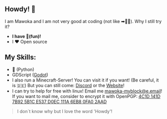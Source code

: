 
## Howdy! 👋
I am Mawoka and I am not very good at coding (not like ➡🐱‍💻). Why I still try it?
- **I have 🎳(fun)!**
- I ❤ Open source 
## My Skills:
- 🐍 (Python)
- GDScript ([Godot](https://godotengine.org))
- I also run a Minecraft-Server! You can visit it if you want! (Be careful, it is 🇩🇪) But you can still come: [Discord](https://discord.gg/nf4q3jK) or the [Website](https://myblock.de.cool)!
- I can try to help for free with linux! Email me [mawoka-myblock@e.email](mailto:mawoka-myblock@e.email)!
If you want to mail me, consider to encrypt it with OpenPGP: [4C1D 141D 7B92 5B1C E537 D0EC 111A 6EB8 0FA0 2AAD](https://keys.openpgp.org/vks/v1/by-fingerprint/4C1D141D7B925B1CE537D0EC111A6EB80FA02AAD)
> I don´t know why but I love the word 'Howdy'!


<!--
**mawoka-myblock/mawoka-myblock** is a ✨ _special_ ✨ repository because its `README.md` (this file) appears on your GitHub profile.

Here are some ideas to get you started:

- 🔭 I’m currently working on ...
- 🌱 I’m currently learning ...
- 👯 I’m looking to collaborate on ...
- 🤔 I’m looking for help with ...
- 💬 Ask me about ...
- 📫 How to reach me: ...
- 😄 Pronouns: ...
- ⚡ Fun fact: ...
-->
